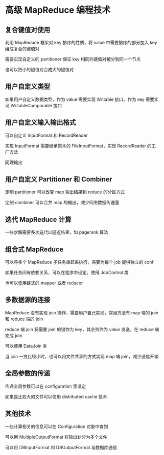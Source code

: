 # 高级 MapReduce 编程技术

## 复合键值对使用

利用 MapReduce 框架对 key 排序的性质，将 value 中需要排序的部分加入 key 组成复合的键值对

需要实现自定义的 partitioner 保证 key 相同的键值对被分到同一个节点

也可以把小的键值对合成大的键值对

## 用户自定义类型

如果用户自定义数据类型，作为 value 需要实现 Writable 接口，作为 key 需要实现 WritableComparable 接口

## 用户自定义输入输出格式

可以自定义 InputFormat 和 RecordReader

实现 InputFormat 需要继承原本的 FileInputFormat，实现 RecordReader 的工厂方法

同理输出

## 用户自定义 Partitioner 和 Combiner

定制 partitioner 可以改变 map 输出结果到 reduce 的分区方式

定制 combiner 可以合并 map 的输出，减少网络数据传送量

## 迭代 MapReduce 计算

一些求解需要多次迭代以逼近结果，如 pagerank 算法

## 组合式 MapReduce

可以将多个 MapReduce 子任务串起来执行，需要为每个 job 提供独立的 conf

如果任务间有依赖关系，可以在程序中设定，使用 JobControl 类

也可以使用链式的 mapper 或者 reducer

## 多数据源的连接

MapReduce 没有实现 join 操作，需要用户自己实现，常用方法有 map 端的 join 和 reduce 端的 join

reduce 端 join 将需要 join 的键作为 key，其余列作为 value 发送，在 reduce 端完成 join

可以使用 DataJoin 类

当 join 一方比较小时，也可以用文件共享的方式实现 map 端 join，减少通信开销

## 全局参数的传递

传递全局参数可以在 configuration 里设定

如果是比较大的文件可以使用 distributed cache 技术

## 其他技术

一些计算相关的信息可以在 Configuration 对象中查到

可以用 MultipleOutputFormat 将输出划分为多个文件

可以用 DBInputFormat 和 DBOutputFormat 与数据库通信

